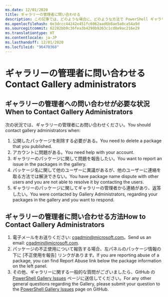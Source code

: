 ```yaml
---
ms.date: 12/01/2020
title: ギャラリーの管理者に問い合わせる
description: この記事では、どのような場合に、どのような方法で PowerShell ギャラリーの管理者に連絡するかについて説明します
ms.openlocfilehash: 6e3dccc44242e451fc6062aad6b8ae5a0ca54a9d
ms.sourcegitcommit: 62282bb9c36fea3b4290b9263c1cd8e9ac216e29
ms.translationtype: HT
ms.contentlocale: ja-JP
ms.lasthandoff: 12/01/2020
ms.locfileid: "96470368"
---
```

# <a name="contact-gallery-administrators"></a><span data-ttu-id="e3c3a-103">ギャラリーの管理者に問い合わせる</span><span class="sxs-lookup"><span data-stu-id="e3c3a-103">Contact Gallery administrators</span></span>

## <a name="when-to-contact-gallery-administrators"></a><span data-ttu-id="e3c3a-104">ギャラリーの管理者への問い合わせが必要な状況</span><span class="sxs-lookup"><span data-stu-id="e3c3a-104">When to Contact Gallery Administrators</span></span>

<span data-ttu-id="e3c3a-105">次の状況では、ギャラリーの管理者にお問い合わせください。</span><span class="sxs-lookup"><span data-stu-id="e3c3a-105">You should contact gallery administrators when:</span></span>

1. <span data-ttu-id="e3c3a-106">公開したパッケージを削除する必要がある。</span><span class="sxs-lookup"><span data-stu-id="e3c3a-106">You need to delete a package that you published.</span></span>
1. <span data-ttu-id="e3c3a-107">アカウントに問題がある。</span><span class="sxs-lookup"><span data-stu-id="e3c3a-107">You need help with your account.</span></span>
1. <span data-ttu-id="e3c3a-108">ギャラリーのパッケージに関して問題を報告したい。</span><span class="sxs-lookup"><span data-stu-id="e3c3a-108">You want to report an issue in the packages in the gallery.</span></span>
1. <span data-ttu-id="e3c3a-109">パッケージ名に関して他のユーザーに異議があるが、他のユーザーに連絡を取る方法では解決できない。</span><span class="sxs-lookup"><span data-stu-id="e3c3a-109">You have package name dispute with other users and you are not able to resolve it by contacting the users.</span></span>
1. <span data-ttu-id="e3c3a-110">ギャラリーのパッケージに関してギャラリーの管理者から連絡があり、返答したい。</span><span class="sxs-lookup"><span data-stu-id="e3c3a-110">You were contacted by Gallery Administrators, regarding your packages in the gallery and you want to respond.</span></span>

## <a name="how-to-contact-gallery-administrators"></a><span data-ttu-id="e3c3a-111">ギャラリーの管理者に問い合わせる方法</span><span class="sxs-lookup"><span data-stu-id="e3c3a-111">How to Contact Gallery Administrators</span></span>

1. <span data-ttu-id="e3c3a-112">電子メールをお送りください: cgadmin@microsoft.com。</span><span class="sxs-lookup"><span data-stu-id="e3c3a-112">Send us an email: cgadmin@microsoft.com.</span></span>
1. <span data-ttu-id="e3c3a-113">パッケージの不正使用について報告する場合、左パネルのパッケージ情報の下に [不正使用を報告] リンクがあります。</span><span class="sxs-lookup"><span data-stu-id="e3c3a-113">If you are reporting abuse of a package, you can find Report Abuse link below the package information on the left panel.</span></span>
1. <span data-ttu-id="e3c3a-114">その他、ギャラリーに関する一般的な質問がございましたら、GitHub の [PowerShell Gallery Issues](https://github.com/PowerShell/PowerShellGallery/issues) ページに送信してください。</span><span class="sxs-lookup"><span data-stu-id="e3c3a-114">For any other general questions regarding the Gallery, please submit your question to the [PowerShell Gallery Issues](https://github.com/PowerShell/PowerShellGallery/issues) page on GitHub.</span></span>
